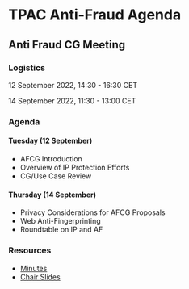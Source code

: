# TPAC Anti-Fraud Agenda

## Anti Fraud CG Meeting

### Logistics

12 September 2022, 14:30 - 16:30 CET

14 September 2022, 11:30 - 13:00 CET

### Agenda

#### Tuesday (12 September)
* AFCG Introduction
* Overview of IP Protection Efforts
* CG/Use Case Review

#### Thursday (14 September)
* Privacy Considerations for AFCG Proposals
* Web Anti-Fingerprinting
* Roundtable on IP and AF

### Resources

* [Minutes](https://docs.google.com/document/d/1R485gBPXLcSyywt9WJv0itHO9bZ-4L4kXieUjSKyAAM/edit)
* [Chair Slides](https://docs.google.com/presentation/d/1OJxNt4CJePkxJ5sC_fH9uwOGJ9pVlwMAOyu0j3lwmg4/edit?usp=sharing)

